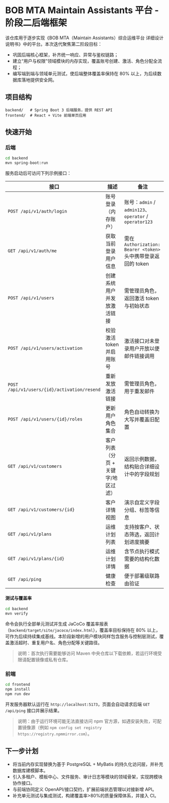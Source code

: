 # BOB MTA Maintain Assistants 平台 - 阶段二后端框架

该仓库用于逐步实现《BOB MTA（Maintain Assistants）综合运维平台 详细设计说明书》中的平台。本次迭代聚焦第二阶段目标：

- 巩固后端核心框架，补齐统一响应、异常与鉴权链路；
- 建立“用户与权限”领域模块的内存实现，覆盖账号创建、激活、角色分配全流程；
- 编写端到端与领域单元测试，使后端整体覆盖率保持在 80% 以上，为后续数据库落地提供安全网。

## 项目结构

```
backend/   # Spring Boot 3 后端服务，提供 REST API
frontend/  # React + Vite 前端单页应用
```

## 快速开始

### 后端

```bash
cd backend
mvn spring-boot:run
```

服务启动后可访问下列示例接口：

| 接口 | 描述 | 备注 |
| --- | --- | --- |
| `POST /api/v1/auth/login` | 账号登录（内存账户） | 账号：`admin` / `admin123`、`operator` / `operator123` |
| `GET /api/v1/auth/me` | 获取当前登录用户信息 | 需在 `Authorization: Bearer <token>` 头中携带登录返回的 token |
| `POST /api/v1/users` | 创建系统用户并发放激活链接 | 需管理员角色，返回激活 token 与初始状态 |
| `POST /api/v1/users/activation` | 校验激活 token 并启用账号 | 激活接口对未登录用户开放以便邮件链接调用 |
| `POST /api/v1/users/{id}/activation/resend` | 重新发放激活链接 | 需管理员角色，用于重发邮件 |
| `POST /api/v1/users/{id}/roles` | 更新用户角色集合 | 角色自动转换为大写并覆盖旧配置 |
| `GET /api/v1/customers` | 客户列表（分页 + 关键字/地区过滤） | 返回示例数据，结构贴合详细设计中的字段规划 |
| `GET /api/v1/customers/{id}` | 客户详情视图 | 演示自定义字段分组、标签等信息 |
| `GET /api/v1/plans` | 运维计划列表 | 支持按客户、状态筛选，返回计划进度摘要 |
| `GET /api/v1/plans/{id}` | 运维计划详情 | 含节点执行模式需要的结构化数据 |
| `GET /api/ping` | 健康检查 | 便于部署级联路由验证 |

#### 测试与覆盖率

```bash
cd backend
mvn verify
```

命令会执行全部单元测试并生成 JaCoCo 覆盖率报表（`backend/target/site/jacoco/index.html`），覆盖率目标保持在 80% 以上，可作为后续持续集成基线。本阶段新增的用户模块同样包含服务与控制层测试，覆盖激活超时、重复用户名、角色分配等关键路径。

> 说明：首次执行需要能够访问 Maven 中央仓库以下载依赖，若运行环境受限请配置镜像或私有仓库。

### 前端

```bash
cd frontend
npm install
npm run dev
```

开发服务器默认运行在 `http://localhost:5173`，页面会自动请求后端 `GET /api/ping` 接口并展示结果。

> 说明：由于运行环境可能无法直接访问 npm 官方源，如遇安装失败，可配置镜像源（例如 `npm config set registry https://registry.npmmirror.com`）。

## 下一步计划

- 将当前内存实现替换为基于 PostgreSQL + MyBatis 的持久化访问层，并补充数据库建模脚本。
- 引入多租户、模板中心、文件服务、审计日志等模块的领域骨架，实现跨模块协作接口。
- 与前端协同定义 OpenAPI/接口契约，扩展前端状态管理以对接新增 API。
- 补充单元测试与集成测试，构建覆盖率>80%的质量保障体系，并接入 CI。

